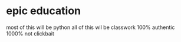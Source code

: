 # epic education
most of this will be python
all of this wil be classwork
100% authentic
1000% not clickbait
